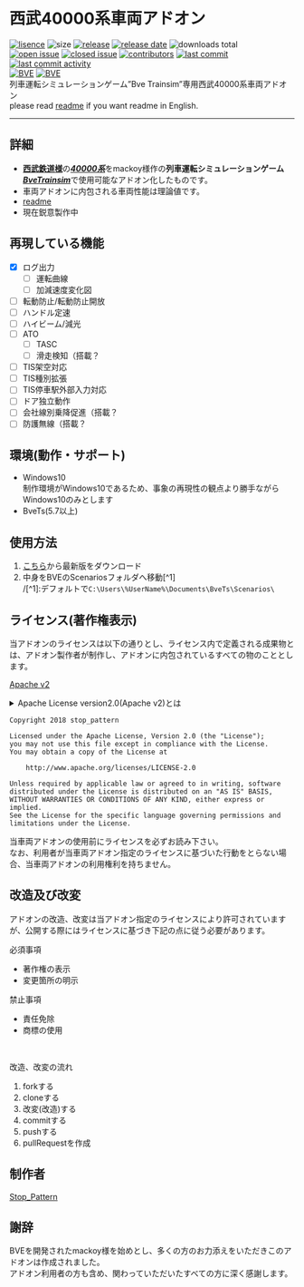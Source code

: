 ﻿# 西武40000系車両アドオン
[![lisence](https://img.shields.io/github/license/stop-pattern/seb40000.svg)](https://www.apache.org/licenses/LICENSE-2.0) ![size](https://img.shields.io/github/repo-size/stop-pattern/seb40000.svg) [![release](https://img.shields.io/github/release-pre/stop-pattern/seb40000.svg)](/releases) [![release date](https://img.shields.io/github/release-date-pre/stop-pattern/seb40000.svg)](/releases) ![downloads total](https://img.shields.io/github/downloads/stop-pattern/seb40000/total.svg)  
[![open issue](https://img.shields.io/github/issues/stop-pattern/seb40000.svg)](/issues?q=is:open) [![closed issue](https://img.shields.io/github/issues-closed/stop-pattern/seb40000.svg)](/issues?q=is:closed) [![contributors](https://img.shields.io/github/contributors/stop-pattern/seb40000.svg)](/contributors) [![last commit](https://img.shields.io/github/last-commit/stop-pattern/seb40000.svg)](/commit)	 [![last commit activity](https://img.shields.io/github/commit-activity/y/stop-pattern/seb40000.svg)](/commit)  
[![BVE](https://img.shields.io/badge/supprt-BVE-red.svg)](http://bvets.net) [![BVE](https://img.shields.io/badge/BVE-5.7≦-red.svg)](http://bvets.net)  
列車運転シミュレーションゲーム”Bve Trainsim”専用西武40000系車両アドオン  
please read [readme](/readme_en.md) if you want readme in English.  

---

## 詳細
- [**西武鉄道様**](https://www.seiburailway.jp/)の[***40000系***](https://www.seiburailway.jp/fan/zukan/40000/index.html)をmackoy様作の**列車運転シミュレーションゲーム**[***BveTrainsim***](http://bvets.net/)で使用可能なアドオン化したものです。  
- 車両アドオンに内包される車両性能は理論値です。  
- [readme](/Scenarios/stop_pattern/readme/seb40000.txt)  
- 現在鋭意製作中  

## 再現している機能
- [x] ログ出力
	- [ ] 運転曲線
	- [ ] 加減速度変化図
- [ ] 転動防止/転動防止開放
- [ ] ハンドル定速
- [ ] ハイビーム/減光
- [ ] ATO
	- [ ] TASC
	- [ ] 滑走検知（搭載？<!--加速度絶対値の急動-->
- [ ] TIS架空対応
- [ ] TIS種別拡張
- [ ] TIS停車駅外部入力対応
- [ ] ドア独立動作
- [ ] 会社線別乗降促進（搭載？
- [ ] 防護無線（搭載？

## 環境(動作・サポート)

- Windows10  
	制作環境がWindows10であるため、事象の再現性の観点より勝手ながらWindows10のみとします  
- BveTs(5.7以上)

## 使用方法

1. [こちら](/releases)から最新版をダウンロード
2. 中身をBVEのScenariosフォルダへ移動[^1]  
/[^1]:デフォルトで`C:\Users\%UserName%\Documents\BveTs\Scenarios\`

## ライセンス(著作権表示)

当アドオンのライセンスは以下の通りとし、ライセンス内で定義される成果物とは、アドオン製作者が制作し、アドオンに内包されているすべての物のこととします。  

[Apache v2](http://www.apache.org/licenses/LICENSE-2.0)
<details>
<summary>Apache License version2.0(Apache v2)とは</summary>  
フリーソフトウェアのライセンスの一形態であり、内容は下記の通り  

必須事項
- 著作権の表示
- 変更箇所の明示

許可事項
- 商用利用
- 修正
- 配布
- 特許許可
- サブライセンス

禁止事項
- 責任免除
- 商標の使用

</details>  

```
Copyright 2018 stop_pattern

Licensed under the Apache License, Version 2.0 (the "License");
you may not use this file except in compliance with the License.
You may obtain a copy of the License at

    http://www.apache.org/licenses/LICENSE-2.0

Unless required by applicable law or agreed to in writing, software
distributed under the License is distributed on an "AS IS" BASIS,
WITHOUT WARRANTIES OR CONDITIONS OF ANY KIND, either express or implied.
See the License for the specific language governing permissions and
limitations under the License.
```


当車両アドオンの使用前にライセンスを必ずお読み下さい。  
なお、利用者が当車両アドオン指定のライセンスに基づいた行動をとらない場合、当車両アドオンの利用権利を持ちません。  

## 改造及び改変

アドオンの改造、改変は当アドオン指定のライセンスにより許可されていますが、公開する際にはライセンスに基づき下記の点に従う必要があります。  

必須事項
 - 著作権の表示
 - 変更箇所の明示
 
禁止事項
 - 責任免除
 - 商標の使用

<br>

改造、改変の流れ  

1. forkする  
2. cloneする  
3. 改変(改造)する  
4. commitする  
5. pushする  
6. pullRequestを作成  

## 制作者
[Stop_Pattern](https://github.com/stoppattern)  

## 謝辞
BVEを開発されたmackoy様を始めとし、多くの方のお力添えをいただきこのアドオンは作成されました。  
アドオン利用者の方も含め、関わっていただいたすべての方に深く感謝します。  